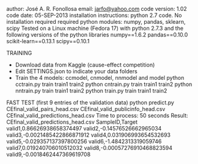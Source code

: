 


author: José A. R. Fonollosa
email: jarfo@yahoo.com
code version: 1.02
code date: 05-SEP-2013
installation instructions: python 2.7 code. No installation required
required python modules: numpy, pandas, sklearn, scipy
Tested on a Linux machine (Fedora 17) with python 2.7.3 and the following versions of the python libraries
numpy==1.6.2
pandas==0.10.0
scikit-learn==0.13.1
scipy==0.10.1

TRAINING
- Download data from Kaggle (cause-effect competition)
- Edit SETTINGS.json to indicate your data folders
- Train the 4 models: ccmodel, cnmodel, nnmodel and model
python cctrain.py train train1 train2
python cntrain.py train train1 train2
python nntrain.py train train1 train2
python train.py train train1 train2

FAST TEST (first 9 entries of the validation data)
python predict.py CEfinal_valid_pairs_head.csv CEfinal_valid_publicinfo_head.csv CEfinal_valid_predictions_head.csv
Time to process: 50 seconds
Result: CEfinal_valid_predictions_head.csv
SampleID,Target
valid1,0.86626938658374497
valid2,-0.14576526662965034
valid3,-0.0021485422866871912
valid4,0.031906993654532693
valid5,-0.029357137397800256
valid6,-1.4842313319059746
valid7,0.019240706010512032
valid8,-0.00057276910468823594
valid9,-0.0018462447369619708
